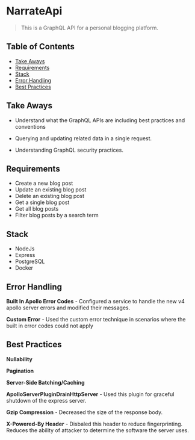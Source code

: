 # NarrateApi

> This is a GraphQL API for a personal blogging platform.

## Table of Contents

- [Take Aways](#take-aways)
- [Requirements](#requirements)
- [Stack](#stack)
- [Error Handling](#error-handling)
- [Best Practices](#best-practices)

## Take Aways

- Understand what the GraphQL APIs are including best practices and conventions

- Querying and updating related data in a single request.

- Understanding GraphQL security practices.

## Requirements

- Create a new blog post
- Update an existing blog post
- Delete an existing blog post
- Get a single blog post
- Get all blog posts
- Filter blog posts by a search term

## Stack

- NodeJs
- Express
- PostgreSQL
- Docker

## Error Handling

**Built In Apollo Error Codes** - Configured a service to handle the new v4 apollo server errors and modified their messages.

**Custom Error** - Used the custom error technique in scenarios where the built in error codes could not apply

## Best Practices

**Nullability**

**Pagination**

**Server-Side Batching/Caching**

**ApolloServerPluginDrainHttpServer** - Used this plugin for graceful shutdown of the express server.

**Gzip Compression** - Decreased the size of the response body.

**X-Powered-By Header** - Disbaled this header to reduce fingerprinting. Reduces the ability of attacker to determine the software the server uses.

